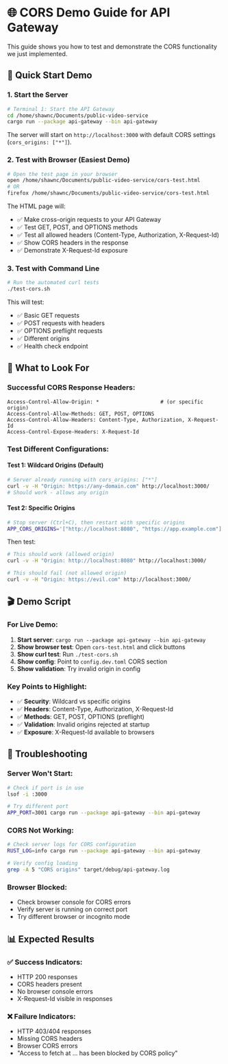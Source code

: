 # 🌐 CORS Demo Guide for API Gateway

This guide shows you how to test and demonstrate the CORS functionality we just implemented.

## 🚀 Quick Start Demo

### 1. Start the Server
```bash
# Terminal 1: Start the API Gateway
cd /home/shawnc/Documents/public-video-service
cargo run --package api-gateway --bin api-gateway
```

The server will start on `http://localhost:3000` with default CORS settings (`cors_origins: ["*"]`).

### 2. Test with Browser (Easiest Demo)
```bash
# Open the test page in your browser
open /home/shawnc/Documents/public-video-service/cors-test.html
# OR
firefox /home/shawnc/Documents/public-video-service/cors-test.html
```

The HTML page will:
- ✅ Make cross-origin requests to your API Gateway
- ✅ Test GET, POST, and OPTIONS methods
- ✅ Test all allowed headers (Content-Type, Authorization, X-Request-Id)
- ✅ Show CORS headers in the response
- ✅ Demonstrate X-Request-Id exposure

### 3. Test with Command Line
```bash
# Run the automated curl tests
./test-cors.sh
```

This will test:
- ✅ Basic GET requests
- ✅ POST requests with headers
- ✅ OPTIONS preflight requests
- ✅ Different origins
- ✅ Health check endpoint

## 🎯 What to Look For

### Successful CORS Response Headers:
```
Access-Control-Allow-Origin: *                    # (or specific origin)
Access-Control-Allow-Methods: GET, POST, OPTIONS
Access-Control-Allow-Headers: Content-Type, Authorization, X-Request-Id
Access-Control-Expose-Headers: X-Request-Id
```

### Test Different Configurations:

#### Test 1: Wildcard Origins (Default)
```bash
# Server already running with cors_origins: ["*"]
curl -v -H "Origin: https://any-domain.com" http://localhost:3000/
# Should work - allows any origin
```

#### Test 2: Specific Origins
```bash
# Stop server (Ctrl+C), then restart with specific origins
APP_CORS_ORIGINS='["http://localhost:8080", "https://app.example.com"]' cargo run --package api-gateway --bin api-gateway
```

Then test:
```bash
# This should work (allowed origin)
curl -v -H "Origin: http://localhost:8080" http://localhost:3000/

# This should fail (not allowed origin)
curl -v -H "Origin: https://evil.com" http://localhost:3000/
```

## 🎬 Demo Script

### For Live Demo:
1. **Start server**: `cargo run --package api-gateway --bin api-gateway`
2. **Show browser test**: Open `cors-test.html` and click buttons
3. **Show curl test**: Run `./test-cors.sh`
4. **Show config**: Point to `config.dev.toml` CORS section
5. **Show validation**: Try invalid origin in config

### Key Points to Highlight:
- ✅ **Security**: Wildcard vs specific origins
- ✅ **Headers**: Content-Type, Authorization, X-Request-Id
- ✅ **Methods**: GET, POST, OPTIONS (preflight)
- ✅ **Validation**: Invalid origins rejected at startup
- ✅ **Exposure**: X-Request-Id available to browsers

## 🔧 Troubleshooting

### Server Won't Start:
```bash
# Check if port is in use
lsof -i :3000

# Try different port
APP_PORT=3001 cargo run --package api-gateway --bin api-gateway
```

### CORS Not Working:
```bash
# Check server logs for CORS configuration
RUST_LOG=info cargo run --package api-gateway --bin api-gateway

# Verify config loading
grep -A 5 "CORS origins" target/debug/api-gateway.log
```

### Browser Blocked:
- Check browser console for CORS errors
- Verify server is running on correct port
- Try different browser or incognito mode

## 📊 Expected Results

### ✅ Success Indicators:
- HTTP 200 responses
- CORS headers present
- No browser console errors
- X-Request-Id visible in responses

### ❌ Failure Indicators:
- HTTP 403/404 responses
- Missing CORS headers
- Browser CORS errors
- "Access to fetch at ... has been blocked by CORS policy"
